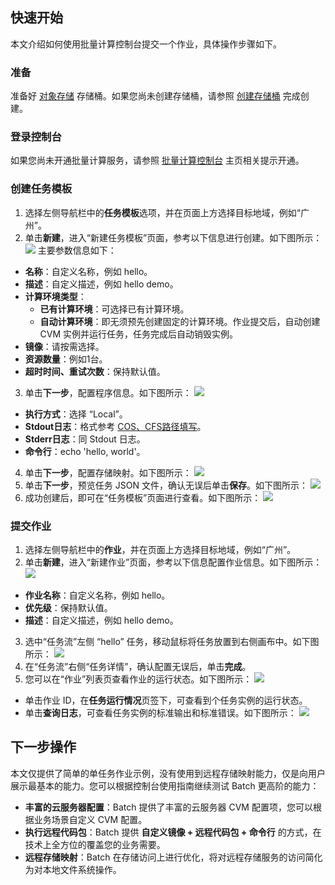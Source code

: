 ## 快速开始
本文介绍如何使用批量计算控制台提交一个作业，具体操作步骤如下。

### 准备
准备好 [对象存储](https://intl.cloud.tencent.com/zh/document/product/436) 存储桶。如果您尚未创建存储桶，请参照 [创建存储桶](https://intl.cloud.tencent.com/document/product/436/13309) 完成创建。

### 登录控制台
如果您尚未开通批量计算服务，请参照 [批量计算控制台](https://console.cloud.tencent.com/batch/task) 主页相关提示开通。

### 创建任务模板

1. 选择左侧导航栏中的**任务模板**选项，并在页面上方选择目标地域，例如“广州”。
2. 单击**新建**，进入“新建任务模板”页面，参考以下信息进行创建。如下图所示：
![](https://main.qcloudimg.com/raw/5eaf007532cdb04dc9f359e24a2f6922.png)
主要参数信息如下：
 - **名称**：自定义名称，例如 hello。
 - **描述**：自定义描述，例如 hello demo。
 - **计算环境类型**：
    - **已有计算环境**：可选择已有计算环境。
    - **自动计算环境**：即无须预先创建固定的计算环境。作业提交后，自动创建 CVM 实例并运行任务，任务完成后自动销毁实例。
 - **镜像**：请按需选择。
 - **资源数量**：例如1台。
 - **超时时间、重试次数**：保持默认值。
3. 单击**下一步**，配置程序信息。如下图所示：
![](https://main.qcloudimg.com/raw/df04fd8aa361eff74796d40bb7d85171.png)
 - **执行方式**：选择 “Local”。
 - **Stdout日志**：格式参考 [COS、CFS路径填写](https://intl.cloud.tencent.com/document/product/599/13996)。
 - **Stderr日志**：同 Stdout 日志。
 - **命令行**：echo 'hello, world'。
4. 单击**下一步**，配置存储映射。如下图所示：
![](https://main.qcloudimg.com/raw/a9f02dff4b5f84a7253a5b940c5f6e2d.png)
5. 单击**下一步**，预览任务 JSON 文件，确认无误后单击**保存**。如下图所示：
    ![](https://main.qcloudimg.com/raw/fe380f3cb4e60cd405f623ab70677461.png)
6. 成功创建后，即可在“任务模板”页面进行查看。如下图所示：
![](https://main.qcloudimg.com/raw/56ba751132050eefd71a451cd24aca00.png)

### 提交作业
1. 选择左侧导航栏中的**作业**，并在页面上方选择目标地域，例如“广州”。
2. 单击**新建**，进入“新建作业”页面，参考以下信息配置作业信息。如下图所示：
![](https://main.qcloudimg.com/raw/7aac41e3f597d348daf9aadb2d4f0dd2.png)
 - **作业名称**：自定义名称，例如 hello。
 - **优先级**：保持默认值。
 - **描述**：自定义描述，例如 hello demo。
3. 选中“任务流”左侧 “hello” 任务，移动鼠标将任务放置到右侧画布中。如下图所示：
![](https://main.qcloudimg.com/raw/023f92bcda936696fd0434eeac1c0765.png)
4. 在“任务流”右侧“任务详情”，确认配置无误后，单击**完成**。
5. 您可以在“作业”列表页查看作业的运行状态。如下图所示：
![](https://main.qcloudimg.com/raw/018544b3a1f84fd3e32c141c880b007f.png)
 - 单击作业 ID，在**任务运行情况**页签下，可查看到个任务实例的运行状态。
 - 单击**查询日志**，可查看任务实例的标准输出和标准错误。如下图所示：
![](https://main.qcloudimg.com/raw/3f0f2dab7b34e29cb92a2498911f03eb.png)

## 下一步操作
本文仅提供了简单的单任务作业示例，没有使用到远程存储映射能力，仅是向用户展示最基本的能力。您可以根据控制台使用指南继续测试 Batch 更高阶的能力：
- **丰富的云服务器配置**：Batch 提供了丰富的云服务器 CVM 配置项，您可以根据业务场景自定义 CVM 配置。
- **执行远程代码包**：Batch 提供 **自定义镜像 + 远程代码包 + 命令行** 的方式，在技术上全方位的覆盖您的业务需要。
- **远程存储映射**：Batch 在存储访问上进行优化，将对远程存储服务的访问简化为对本地文件系统操作。
